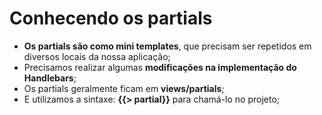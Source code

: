 # Conhecendo os partials

- **Os partials são como mini templates**, que precisam ser repetidos em diversos locais da nossa aplicação;
- Precisamos realizar algumas **modificações na implementação do Handlebars**;
- Os partials geralmente ficam em **views/partials**;
- E utilizamos a sintaxe: **{{> partial}}** para chamá-lo no projeto;
